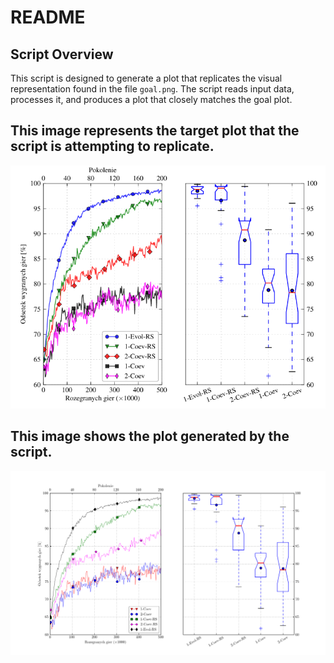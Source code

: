 # README

## Script Overview

This script is designed to generate a plot that replicates the visual representation found in the file `goal.png`. The script reads input data, processes it, and produces a plot that closely matches the goal plot.

## This image represents the target plot that the script is attempting to replicate.  
![target](goal.png)  
## This image shows the plot generated by the script.
![result](plots.png)  
